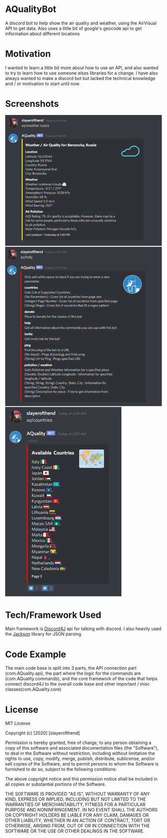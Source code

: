 # AQualityBot
A discord bot to help show the air quality and weather, using the AirVisual API to get data. Also uses a little bit of 
google's geocode api to get information about different locations  

# Motivation
I wanted to learn a little bit more about how to use an API, and also wanted to try to learn how to use someone elses libraries 
for a change. I have also always wanted to make a discord bot but lacked the technical knowledge and / or motivation to start until now. 

# Screenshots

![Example of bot](AirQualitySample.PNG)
![Help section of bot](HelpSection.PNG)
![Country List section of bot](CountryList.PNG)

# Tech/Framework Used
Main framework is [Discord4J](https://github.com/Discord4J/Discord4J) api for talking with discord. I also 
heavily used the [Jackson](https://github.com/FasterXML/jackson) library for JSON parsing 

# Code Example 
The main code base is split into 3 parts, the API connection part (com.AQuality.api), 
the part where the logic for the commands are (com.AQuality.commands), and 
the core framework of the code that helps connect discord4J 
to the overall code base and other important / misc classes(com.AQuality.core)

# License 

MIT License

Copyright (c) [2020] [slayerofthend]

Permission is hereby granted, free of charge, to any person obtaining a copy
of this software and associated documentation files (the "Software"), to deal
in the Software without restriction, including without limitation the rights
to use, copy, modify, merge, publish, distribute, sublicense, and/or sell
copies of the Software, and to permit persons to whom the Software is
furnished to do so, subject to the following conditions:

The above copyright notice and this permission notice shall be included in all
copies or substantial portions of the Software.

THE SOFTWARE IS PROVIDED "AS IS", WITHOUT WARRANTY OF ANY KIND, EXPRESS OR
IMPLIED, INCLUDING BUT NOT LIMITED TO THE WARRANTIES OF MERCHANTABILITY,
FITNESS FOR A PARTICULAR PURPOSE AND NONINFRINGEMENT. IN NO EVENT SHALL THE
AUTHORS OR COPYRIGHT HOLDERS BE LIABLE FOR ANY CLAIM, DAMAGES OR OTHER
LIABILITY, WHETHER IN AN ACTION OF CONTRACT, TORT OR OTHERWISE, ARISING FROM,
OUT OF OR IN CONNECTION WITH THE SOFTWARE OR THE USE OR OTHER DEALINGS IN THE
SOFTWARE.




